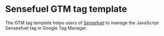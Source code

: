 # Sensefuel GTM tag template

The GTM tag template helps users of [Sensefuel](https://www.sensefuel.com/) to manage the JavaScript Senseefuel tag in Google Tag Manager.